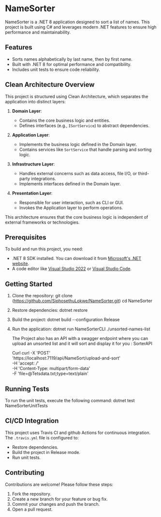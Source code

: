 # NameSorter

NameSorter is a .NET 8 application designed to sort a list of names. This project is built using C# and leverages modern .NET features to ensure high performance and maintainability.

## Features

- Sorts names alphabetically by last name, then by first name.
- Built with .NET 8 for optimal performance and compatibility.
- Includes unit tests to ensure code reliability.

  
## Clean Architecture Overview

This project is structured using Clean Architecture, which separates the application into distinct layers:

1. **Domain Layer**:
   - Contains the core business logic and entities.
   - Defines interfaces (e.g., `ISortService`) to abstract dependencies.

2. **Application Layer**:
   - Implements the business logic defined in the Domain layer.
   - Contains services like `SortService` that handle parsing and sorting logic.

3. **Infrastructure Layer**:
   - Handles external concerns such as data access, file I/O, or third-party integrations.
   - Implements interfaces defined in the Domain layer.

4. **Presentation Layer**:
   - Responsible for user interaction, such as CLI or GUI.
   - Invokes the Application layer to perform operations.

This architecture ensures that the core business logic is independent of external frameworks or technologies.


## Prerequisites

To build and run this project, you need:

- .NET 8 SDK installed. You can download it from [Microsoft's .NET website](https://dotnet.microsoft.com/).
- A code editor like [Visual Studio 2022](https://visualstudio.microsoft.com/) or [Visual Studio Code](https://code.visualstudio.com/).

## Getting Started

1. Clone the repository:
git clone (https://github.com/SiphosethuLokwe/NameSorter.git) cd NameSorter

2. Restore dependencies:
dotnet restore
   
3. Build the project:
   dotnet build --configuration Release
   
4. Run the application:
   dotnet run NameSorterCLI ./unsorted-names-list

   The Project also has an API with a swagger endpoint where you can upload an unsorted list and it will sort and display it for you : SorterAPI
   
   Curl
   curl -X 'POST' \
  'https://localhost:7119/api/NameSort/upload-and-sort' \
  -H 'accept: */*' \
  -H 'Content-Type: multipart/form-data' \
  -F 'file=@Tetsdata.txt;type=text/plain'

   

## Running Tests

To run the unit tests, execute the following command:
dotnet test NameSorterUnitTests


## CI/CD Integration

This project uses Travis CI and github Actions for continuous integration. The `.travis.yml` file is configured to:

- Restore dependencies.
- Build the project in Release mode.
- Run unit tests.


## Contributing

Contributions are welcome! Please follow these steps:

1. Fork the repository.
2. Create a new branch for your feature or bug fix.
3. Commit your changes and push the branch.
4. Open a pull request.


